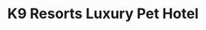 ---
layout: startup_page
title: "K9 Resorts Luxury Pet Hotel"
id: "k9resorts.com"
permalink: "/k9resortsluxurypethotelk9resorts.com04232025/"
website: "https://www.k9resorts.com/"
funding_round: "Strategic Investment"
funding_amount: "$10M"
investors: "Partners Pacific Resorts, LLC"
about: "K9 Resorts Luxury Pet Hotel offers luxury dog boarding and daycare services across the U.S., providing customized care and cutting-edge facilities. The company is a franchise brand with a focus on high-quality pet care and a strong franchisee support system. Its aim is to be a leader in the luxury pet hospitality industry."
markets: "Pet Care, Franchising, Hospitality"
hq: "Fanwood, New Jersey, United States"
founded_year: "2005"
linkedin: "https://www.linkedin.com/company/k-9-resorts-daycare-&-luxury-hotel"
twitter: "https://twitter.com/k9resorts"
instagram: ""
facebook: "https://www.facebook.com/k9resorts"
crunchbase: "https://www.crunchbase.com/organization/k9-resorts-luxury-pet-hotel?utm_source=linkedin&utm_medium=referral&utm_campaign=linkedin_companies&utm_content=profile_cta_anon&trk=funding_crunchbase"
pitchbook: "https://pitchbook.com/profiles/company/137309-32"

# SEO Optimization
meta_title: "K9 Resorts Luxury Pet Hotel - Strategic Investment Funding ($10M)"
meta_description: "K9 Resorts Luxury Pet Hotel, K9 Resorts Luxury Pet Hotel offers luxury dog boarding and daycare services across the U.S., providing customized care and cutting-edge facilities. Th..."
meta_keywords: "K9 Resorts Luxury Pet Hotel, Pet Care, Franchising, Hospitality, Strategic Investment funding"
canonical_url: "https://pkprojectstartups.github.io/projectstartups.com/k9resortsluxurypethotelk9resorts.com04232025/"
---